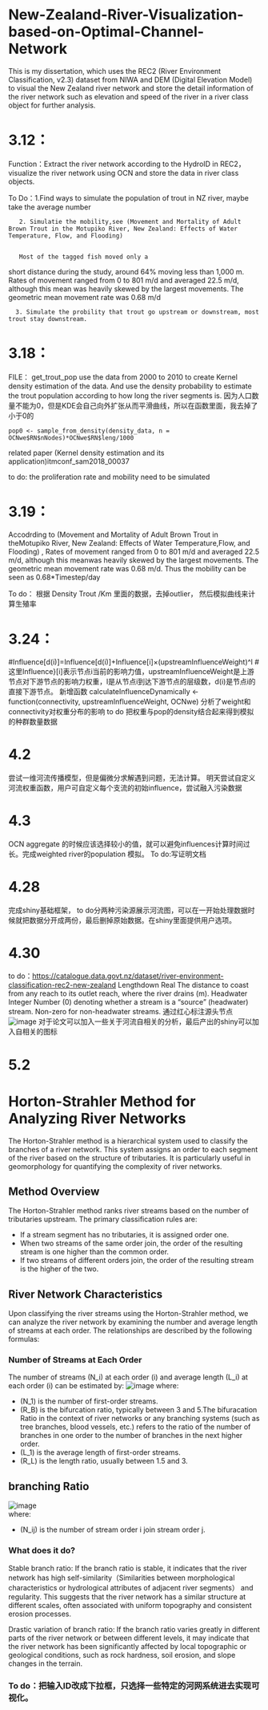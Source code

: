 # New-Zealand-River-Visualization-based-on-Optimal-Channel-Network
This is my dissertation, which uses the REC2 (River Environment Classification, v2.3) dataset from NIWA and DEM (Digital Elevation Model) to visual the New Zealand river network and store the detail information of the river network such as elevation and speed of the river in a river class object for further analysis.

# 3.12：
Function：Extract the river network according to the HydroID in REC2， visualize the river network using OCN and store the data in river class objects.

To Do：1.Find ways to simulate the population of trout in NZ river, maybe take the average number

       2. Simulatie the mobility,see (Movement and Mortality of Adult Brown Trout in the Motupiko River, New Zealand: Effects of Water Temperature, Flow, and Flooding) 

       
       Most of the tagged fish moved only a
short distance during the study, around 64% moving
less than 1,000 m. Rates of movement ranged from 0 to
801 m/d and averaged 22.5 m/d, although this mean
was heavily skewed by the largest movements. The
geometric mean movement rate was 0.68 m/d


      3. Simulate the probility that trout go upstream or downstream, most trout stay downstream.

# 3.18：
FILE： get_trout_pop use the data from 2000 to 2010 to create Kernel density estimation of the data. And use the density probability to estimate the trout population according to how long the river segments is. 因为人口数量不能为0，但是KDE会自己向外扩张从而平滑曲线，所以在函数里面，我去掉了小于0的   
```
pop0 <- sample_from_density(density_data, n = OCNwe$RN$nNodes)*OCNwe$RN$leng/1000
```
related paper (Kernel density estimation and its application)itmconf_sam2018_00037

to do: the proliferation rate and mobility need to be simulated

# 3.19：
Accodrding to (Movement and Mortality of Adult Brown Trout in theMotupiko River, New Zealand: Effects of Water Temperature,Flow, and Flooding) , Rates of movement ranged from 0 to
 801 m/d and averaged 22.5 m/d, although this meanwas heavily skewed by the largest movements. The geometric mean movement rate was 0.68 m/d.
Thus the mobility can be seen as 0.68*Timestep/day


To do： 根据 Density Trout /Km 里面的数据，去掉outlier， 然后模拟曲线来计算生殖率

# 3.24：
#Influence[d(i)]=Influence[d(i)]+Influence[i]×(upstreamInfluenceWeight)^l
#这里Influence}[i]表示节点i当前的影响力值，upstreamInfluenceWeight是上游节点对下游节点的影响力权重，l是从节点i到达下游节点的层级数，d(i)是节点i的直接下游节点。
新增函数 calculateInfluenceDynamically <- function(connectivity, upstreamInfluenceWeight, OCNwe)
分析了weight和connectivity对权重分布的影响
to do 把权重与pop的density结合起来得到模拟的种群数量数据


# 4.2
尝试一维河流传播模型，但是偏微分求解遇到问题，无法计算。 明天尝试自定义河流权重函数，用户可自定义每个支流的初始influence，尝试融入污染数据


# 4.3
OCN aggregate 的时候应该选择较小的值，就可以避免influences计算时间过长。完成weighted river的population 模拟。
To do:写证明文档
# 4.28
完成shiny基础框架，
to do分两种污染源展示河流图，可以在一开始处理数据时候就把数据分开成两份，最后删掉原始数据。在shiny里面提供用户选项。

# 4.30
to do：https://catalogue.data.govt.nz/dataset/river-environment-classification-rec2-new-zealand    Lengthdown Real The distance to coast from any reach to its outlet reach, where the river drains (m). Headwater Integer Number (0) denoting whether a stream is a “source” (headwater) stream. Non-zero for non-headwater streams.  通过红心标注源头节点
![image](https://github.com/Yishion1/New-Zealand-River-Visualization-based-on-Optimal-Channel-Network/assets/66151793/47549162-4cc6-4208-a38c-59a1efd0ae04)
对于论文可以加入一些关于河流自相关的分析，最后产出的shiny可以加入自相关的图标

# 5.2
# Horton-Strahler Method for Analyzing River Networks

The Horton-Strahler method is a hierarchical system used to classify the branches of a river network. This system assigns an order to each segment of the river based on the structure of tributaries. It is particularly useful in geomorphology for quantifying the complexity of river networks.

## Method Overview

The Horton-Strahler method ranks river streams based on the number of tributaries upstream. The primary classification rules are:

- If a stream segment has no tributaries, it is assigned order one.
- When two streams of the same order join, the order of the resulting stream is one higher than the common order.
- If two streams of different orders join, the order of the resulting stream is the higher of the two.

## River Network Characteristics
Upon classifying the river streams using the Horton-Strahler method, we can analyze the river network by examining the number and average length of streams at each order. The relationships are described by the following formulas:
### Number of Streams at Each Order

The number of streams \(N_i\) at each order \(i\) and average length (L_i\) at each order \(i\)  can be estimated by:
![image](https://github.com/Yishion1/New-Zealand-River-Visualization-based-on-Optimal-Channel-Network/assets/66151793/d1d33c22-2767-47ec-a2db-fca88239abdd)
where:
- \(N_1\) is the number of first-order streams.
- \(R_B\) is the bifurcation ratio, typically between 3 and 5.The bifuracation Ratio in the context of river networks or any branching systems (such as tree branches, blood vessels, etc.) refers to the ratio of the number of branches in one order to the number of branches in the next higher order. 
- \(L_1\) is the average length of first-order streams.
- \(R_L\) is the length ratio, usually between 1.5 and 3.


## branching Ratio

![image](https://github.com/Yishion1/New-Zealand-River-Visualization-based-on-Optimal-Channel-Network/assets/66151793/b490c455-6648-4be0-b4fe-a37193f9ee31)    
where:
- \(N_ij\) is the number of stream order i join stream order j.


### What does it do?  
Stable branch ratio: If the branch ratio is stable, it indicates that the river network has high self-similarity（Similarities between morphological characteristics or hydrological attributes of adjacent river segments） and regularity. This suggests that the river network has a similar structure at different scales, often associated with uniform topography and consistent erosion processes.

Drastic variation of branch ratio: If the branch ratio varies greatly in different parts of the river network or between different levels, it may indicate that the river network has been significantly affected by local topographic or geological conditions, such as rock hardness, soil erosion, and slope changes in the terrain.
### To do：把输入ID改成下拉框，只选择一些特定的河网系统进去实现可视化。

